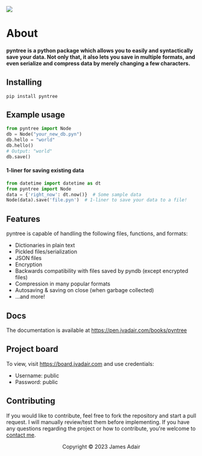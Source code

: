 ![](img/pyntree-banner.jpeg)

# About

#### pyntree is a python package which allows you to easily and syntactically save your data. Not only that, it also lets you save in multiple formats, and even serialize and compress data by merely changing a few characters.

## Installing
`pip install pyntree`

## Example usage
```python
from pyntree import Node
db = Node("your_new_db.pyn")
db.hello = "world"
db.hello()
# Output: "world"
db.save()
```
#### 1-liner for saving existing data
```python
from datetime import datetime as dt
from pyntree import Node
data = {'right_now': dt.now()}  # Some sample data
Node(data).save('file.pyn')  # 1-liner to save your data to a file!
```

## Features
pyntree is capable of handling the following files, functions, and formats:
- Dictionaries in plain text
- Pickled files/serialization
- JSON files
- Encryption
- Backwards compatibility with files saved by pyndb (except encrypted files)
- Compression in many popular formats
- Autosaving & saving on close (when garbage collected)
- ...and more!

## Docs
The documentation is available at https://pen.jvadair.com/books/pyntree

## Project board
To view, visit https://board.jvadair.com and use credentials:
- Username: public
- Password: public

## Contributing
If you would like to contribute, feel free to fork the repository and start a pull request. I will manually review/test them before implementing. If you have any questions regarding the project or how to contribute, you're welcome to [contact me](mailto:dev@jvadair.com).

<p align="center">
Copyright &copy; 2023 James Adair
</p>
